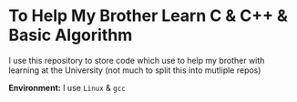 # To Help My Brother Learn C & C++ & Basic Algorithm
I use this repository to store code which use to help my brother with learning at the University (not much to split this into mutliple repos)

**Environment:** I use `Linux` & `gcc`
